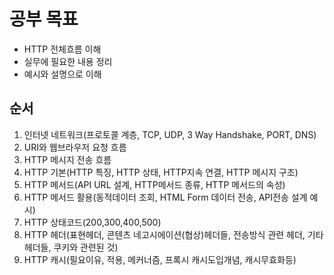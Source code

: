 # 공부 목표

- HTTP 전체흐름 이해
- 실무에 필요한 내용 정리
- 예시와 설명으로 이해

## 순서

1. 인터넷 네트워크(프로토콜 계층, TCP, UDP, 3 Way Handshake, PORT, DNS)
2. URI와 웹브라우저 요청 흐름
3. HTTP 메시지 전송 흐름
4. HTTP 기본(HTTP 특징, HTTP 상태, HTTP지속 연결, HTTP 메시지 구조)
5. HTTP 메서드(API URL 설계, HTTP메서드 종류, HTTP 메서드의 속성)
6. HTTP 메서드 활용(동적데이터 조회, HTML Form 데이터 전송, API전송 설계 예시)
7. HTTP 상태코드(200,300,400,500)
8. HTTP 헤더(표현헤더, 콘텐츠 네고시에이션(협상)헤더들, 전송방식 관련 헤더, 기타헤더들, 쿠키와 관련된 것)
9. HTTP 캐시(필요이유, 적용, 메커너즘, 프록시 캐시도입개념, 캐시무효화등)
